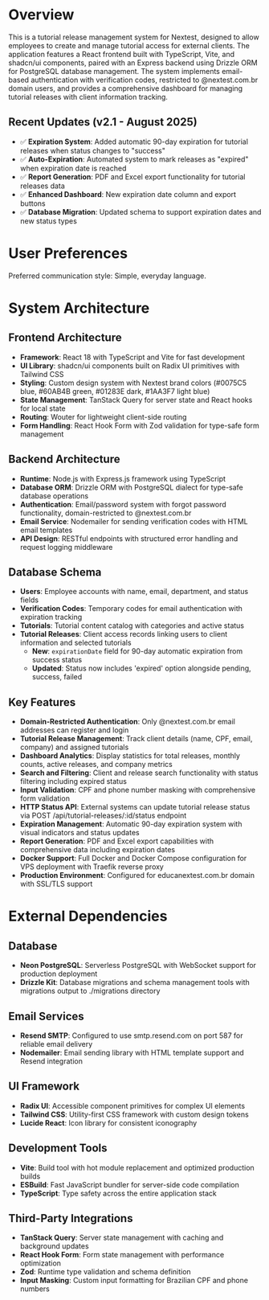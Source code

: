 # Overview

This is a tutorial release management system for Nextest, designed to allow employees to create and manage tutorial access for external clients. The application features a React frontend built with TypeScript, Vite, and shadcn/ui components, paired with an Express backend using Drizzle ORM for PostgreSQL database management. The system implements email-based authentication with verification codes, restricted to @nextest.com.br domain users, and provides a comprehensive dashboard for managing tutorial releases with client information tracking.

## Recent Updates (v2.1 - August 2025)
- ✅ **Expiration System**: Added automatic 90-day expiration for tutorial releases when status changes to "success"
- ✅ **Auto-Expiration**: Automated system to mark releases as "expired" when expiration date is reached
- ✅ **Report Generation**: PDF and Excel export functionality for tutorial releases data
- ✅ **Enhanced Dashboard**: New expiration date column and export buttons
- ✅ **Database Migration**: Updated schema to support expiration dates and new status types

# User Preferences

Preferred communication style: Simple, everyday language.

# System Architecture

## Frontend Architecture
- **Framework**: React 18 with TypeScript and Vite for fast development
- **UI Library**: shadcn/ui components built on Radix UI primitives with Tailwind CSS
- **Styling**: Custom design system with Nextest brand colors (#0075C5 blue, #60AB4B green, #01283E dark, #1AA3F7 light blue)
- **State Management**: TanStack Query for server state and React hooks for local state
- **Routing**: Wouter for lightweight client-side routing
- **Form Handling**: React Hook Form with Zod validation for type-safe form management

## Backend Architecture
- **Runtime**: Node.js with Express.js framework using TypeScript
- **Database ORM**: Drizzle ORM with PostgreSQL dialect for type-safe database operations
- **Authentication**: Email/password system with forgot password functionality, domain-restricted to @nextest.com.br
- **Email Service**: Nodemailer for sending verification codes with HTML email templates
- **API Design**: RESTful endpoints with structured error handling and request logging middleware

## Database Schema
- **Users**: Employee accounts with name, email, department, and status fields
- **Verification Codes**: Temporary codes for email authentication with expiration tracking
- **Tutorials**: Tutorial content catalog with categories and active status
- **Tutorial Releases**: Client access records linking users to client information and selected tutorials
  - **New**: `expirationDate` field for 90-day automatic expiration from success status
  - **Updated**: Status now includes 'expired' option alongside pending, success, failed

## Key Features
- **Domain-Restricted Authentication**: Only @nextest.com.br email addresses can register and login
- **Tutorial Release Management**: Track client details (name, CPF, email, company) and assigned tutorials
- **Dashboard Analytics**: Display statistics for total releases, monthly counts, active releases, and company metrics
- **Search and Filtering**: Client and release search functionality with status filtering including expired status
- **Input Validation**: CPF and phone number masking with comprehensive form validation
- **HTTP Status API**: External systems can update tutorial release status via POST /api/tutorial-releases/:id/status endpoint
- **Expiration Management**: Automatic 90-day expiration system with visual indicators and status updates
- **Report Generation**: PDF and Excel export capabilities with comprehensive data including expiration dates
- **Docker Support**: Full Docker and Docker Compose configuration for VPS deployment with Traefik reverse proxy
- **Production Environment**: Configured for educanextest.com.br domain with SSL/TLS support

# External Dependencies

## Database
- **Neon PostgreSQL**: Serverless PostgreSQL with WebSocket support for production deployment
- **Drizzle Kit**: Database migrations and schema management tools with migrations output to ./migrations directory

## Email Services
- **Resend SMTP**: Configured to use smtp.resend.com on port 587 for reliable email delivery
- **Nodemailer**: Email sending library with HTML template support and Resend integration

## UI Framework
- **Radix UI**: Accessible component primitives for complex UI elements
- **Tailwind CSS**: Utility-first CSS framework with custom design tokens
- **Lucide React**: Icon library for consistent iconography

## Development Tools
- **Vite**: Build tool with hot module replacement and optimized production builds
- **ESBuild**: Fast JavaScript bundler for server-side code compilation
- **TypeScript**: Type safety across the entire application stack

## Third-Party Integrations
- **TanStack Query**: Server state management with caching and background updates
- **React Hook Form**: Form state management with performance optimization
- **Zod**: Runtime type validation and schema definition
- **Input Masking**: Custom input formatting for Brazilian CPF and phone numbers